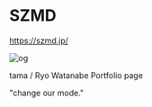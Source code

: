# SZMD

https://szmd.jp/

![og](https://user-images.githubusercontent.com/39970521/116695812-0e32e000-a9fc-11eb-9aef-5bbb6eec7d00.jpg)

tama / Ryo Watanabe Portfolio page

"change our mode."
